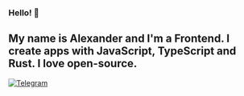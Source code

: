 ### Hello! 👋

## My name is Alexander and I'm a Frontend. I create apps with JavaScript, TypeScript and Rust. I love open-source.

[![Telegram](https://img.shields.io/badge/telegram-After%20Finitude-9cf?logo=telegram)](https://vee.gg/t/after-finitude)
